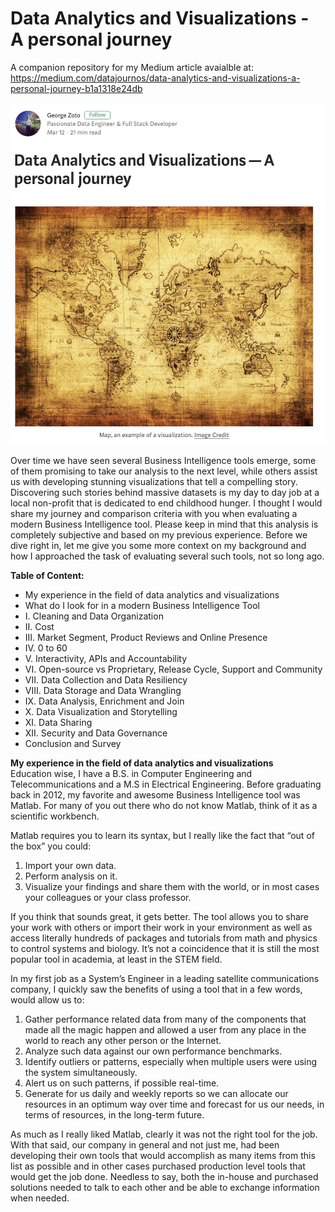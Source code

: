 # Data Analytics and Visualizations - A personal journey  

A companion repository for my Medium article avaialble at: https://medium.com/datajournos/data-analytics-and-visualizations-a-personal-journey-b1a1318e24db

![alt text](images/Data-Analytics-and-Visualizations.jpg)

Over time we have seen several Business Intelligence tools emerge, some of them promising to take our analysis to the next level, while others assist us with developing stunning visualizations that tell a compelling story. Discovering such stories behind massive datasets is my day to day job at a local non-profit that is dedicated to end childhood hunger. I thought I would share my journey and comparison criteria with you when evaluating a modern Business Intelligence tool. Please keep in mind that this analysis is completely subjective and based on my previous experience. Before we dive right in, let me give you some more context on my background and how I approached the task of evaluating several such tools, not so long ago.

**Table of Content:**  
* My experience in the field of data analytics and visualizations  
* What do I look for in a modern Business Intelligence Tool  
* I. Cleaning and Data Organization  
* II. Cost  
* III. Market Segment, Product Reviews and Online Presence  
* IV. 0 to 60  
* V. Interactivity, APIs and Accountability  
* VI. Open-source vs Proprietary, Release Cycle, Support and Community  
* VII. Data Collection and Data Resiliency  
* VIII. Data Storage and Data Wrangling  
* IX. Data Analysis, Enrichment and Join  
* X. Data Visualization and Storytelling  
* XI. Data Sharing  
* XII. Security and Data Governance  
* Conclusion and Survey  

**My experience in the field of data analytics and visualizations**  
Education wise, I have a B.S. in Computer Engineering and Telecommunications and a M.S in Electrical Engineering. Before graduating back in 2012, my favorite and awesome Business Intelligence tool was Matlab. For many of you out there who do not know Matlab, think of it as a scientific workbench.

Matlab requires you to learn its syntax, but I really like the fact that “out of the box” you could:
1. Import your own data.
2. Perform analysis on it.
3. Visualize your findings and share them with the world, or in most cases your colleagues or your class professor.

If you think that sounds great, it gets better. The tool allows you to share your work with others or import their work in your environment as well as access literally hundreds of packages and tutorials from math and physics to control systems and biology. It’s not a coincidence that it is still the most popular tool in academia, at least in the STEM field.

In my first job as a System’s Engineer in a leading satellite communications company, I quickly saw the benefits of using a tool that in a few words, would allow us to:
1. Gather performance related data from many of the components that made all the magic happen and allowed a user from any place in the world to reach any other person or the Internet.
2. Analyze such data against our own performance benchmarks.
3. Identify outliers or patterns, especially when multiple users were using the system simultaneously.
4. Alert us on such patterns, if possible real-time.
5. Generate for us daily and weekly reports so we can allocate our resources in an optimum way over time and forecast for us our needs, in terms of resources, in the long-term future.

As much as I really liked Matlab, clearly it was not the right tool for the job. With that said, our company in general and not just me, had been developing their own tools that would accomplish as many items from this list as possible and in other cases purchased production level tools that would get the job done. Needless to say, both the in-house and purchased solutions needed to talk to each other and be able to exchange information when needed.


